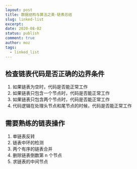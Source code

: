```yaml
---
layout: post
title: 数据结构与算法之美-链表总结
slug: linked-list
excerpt: 
date: 2020-08-02
status: publish
comment: true
author: moz
tags: 
  - linked_list
---
```


## 检查链表代码是否正确的边界条件

1. 如果链表为空时，代码是否能正常工作
2. 如果链表只包含一个节点时，代码是否能正常工作
3. 如果链表只包含两个节点时，代码是否能正常工作
4. 代码逻辑在处理头节点和尾节点的时候，代码是否能正常工作

## 需要熟练的链表操作

1. 单链表反转
2. 链表中环的检测
3. 两个有序的链表合并
4. 删除链表倒数第 n 个节点
5. 求链表的中间节点

